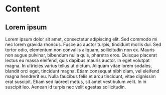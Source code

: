 # Content

## Lorem ipsum

Lorem ipsum dolor sit amet, consectetur adipiscing elit. Sed commodo mi nec lorem gravida rhoncus. Fusce ac auctor turpis, tincidunt mollis dui. Sed tortor odio, elementum non convallis aliquam, sollicitudin non ex. Mauris non augue pulvinar, bibendum nulla quis, pharetra eros. Quisque placerat lectus eu massa eleifend, quis dapibus mauris auctor. In eget volutpat magna. In ultricies varius tellus ut dictum. Aliquam vitae lorem sodales, blandit orci eget, tincidunt magna. Etiam consequat nibh diam, vel eleifend magna hendrerit eu. Nulla faucibus felis et arcu tincidunt, vitae dignissim erat suscipit. Etiam sed laoreet metus, sit amet vestibulum velit. In in suscipit leo. Aenean id turpis nec velit egestas sollicitudin.
